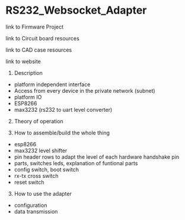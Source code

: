 # RS232_Websocket_Adapter
 



link to Firmware Project

link to Circuit board resources

link to CAD case resources

link to website


1. Description
- platform independent interface
- Access from every device in the private network (subnet)
- platform IO
- ESP8266
- max3232 (rs232 to uart level converter)

<screenshot of the html page>

2. Theory of operation

3. How to assemble/build the whole thing

- esp8266
- max3232 level shifter
- pin header rows to adapt the level of each hardware handshake pin
- parts, switches leds, explanation of funtional parts
- config switch, boot switch
- rx-tx cross switch
- reset switch

3. How to use the adapter

<foto of the adapter plugged in>

- configuration
- data transmission
